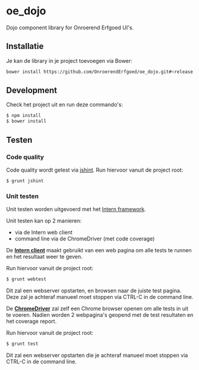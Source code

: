 # oe_dojo

Dojo component library for Onroerend Erfgoed UI's.

## Installatie
Je kan de library in je project toevoegen via Bower: 
```bash
bower install https://github.com/OnroerendErfgoed/oe_dojo.git#<release nummer> --save
```

## Development
Check het project uit en run deze commando's:
```bash
$ npm install
$ bower install
```

## Testen
### Code quality
Code quality wordt getest via [jshint](http://jshint.com/). 
Run hiervoor vanuit de project root:   
```bash
$ grunt jshint
```

### Unit testen
Unit testen worden uitgevoerd met het [Intern framework](https://theintern.github.io/).

Unit testen kan op 2 manieren:
 + via de Intern web client
 + command line via de ChromeDriver (met code coverage)
 
De [**Intern client**](https://theintern.github.io/intern/#browser-client) maakt gebruikt van een 
web pagina om alle tests te runnen en het resultaat weer te geven.

Run hiervoor vanuit de project root:   
```bash
$ grunt webtest
``` 
Dit zal een webserver opstarten, en browsen naar de juiste test pagina. Deze zal je achteraf manueel moet stoppen 
via CTRL-C in de command line.


De [**ChromeDriver**](https://sites.google.com/a/chromium.org/chromedriver/) zal zelf een Chrome browser openen om alle 
tests in uit te voeren. Nadien worden 2 webpagina's geopend met de test resultaten en het coverage report.

Run hiervoor vanuit de project root:   
```bash
$ grunt test
```
Dit zal een webserver opstarten die je achteraf manueel moet stoppen via CTRL-C in de command line.